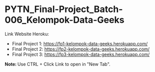 # PYTN_Final-Project_Batch-006_Kelompok-Data-Geeks

Link Website Heroku:
- Final Project 1: https://fp1-kelompok-data-geeks.herokuapp.com/
- Final Project 2: https://fp2-kelompok-data-geeks.herokuapp.com/
- Final Project 3: https://fp3-kelompok-data-geeks.herokuapp.com/

<b>Note: </b> Use CTRL + Click Link to open in "New Tab".
